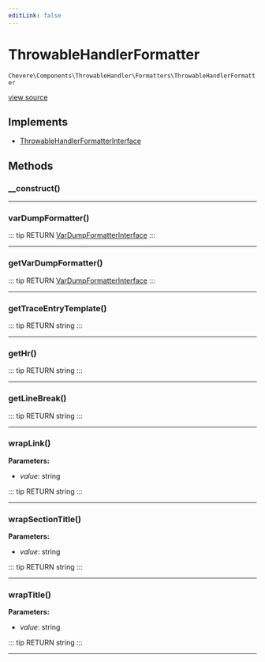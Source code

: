 ```yaml
---
editLink: false
---
```


# ThrowableHandlerFormatter

`Chevere\Components\ThrowableHandler\Formatters\ThrowableHandlerFormatter`

[view source](https://github.com/chevere/chevere/blob/master/src/Chevere/Components/ThrowableHandler/Formatters/ThrowableHandlerFormatter.php)

## Implements

- [ThrowableHandlerFormatterInterface](../../../Interfaces/ThrowableHandler/ThrowableHandlerFormatterInterface.md)

## Methods

### __construct()

---

### varDumpFormatter()

::: tip RETURN
[VarDumpFormatterInterface](../../../Interfaces/VarDump/VarDumpFormatterInterface.md)
:::

---

### getVarDumpFormatter()

::: tip RETURN
[VarDumpFormatterInterface](../../../Interfaces/VarDump/VarDumpFormatterInterface.md)
:::

---

### getTraceEntryTemplate()

::: tip RETURN
string
:::

---

### getHr()

::: tip RETURN
string
:::

---

### getLineBreak()

::: tip RETURN
string
:::

---

### wrapLink()

**Parameters:**

- *value*: string

::: tip RETURN
string
:::

---

### wrapSectionTitle()

**Parameters:**

- *value*: string

::: tip RETURN
string
:::

---

### wrapTitle()

**Parameters:**

- *value*: string

::: tip RETURN
string
:::

---
